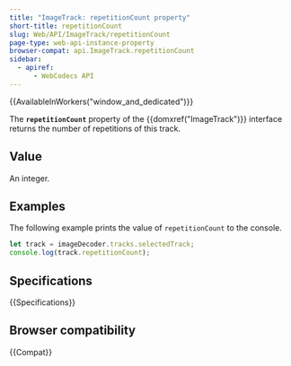 ```yaml
---
title: "ImageTrack: repetitionCount property"
short-title: repetitionCount
slug: Web/API/ImageTrack/repetitionCount
page-type: web-api-instance-property
browser-compat: api.ImageTrack.repetitionCount
sidebar:
  - apiref:
      - WebCodecs API
---
```


{{AvailableInWorkers("window_and_dedicated")}}

The **`repetitionCount`** property of the {{domxref("ImageTrack")}} interface returns the number of repetitions of this track.

## Value

An integer.

## Examples

The following example prints the value of `repetitionCount` to the console.

```js
let track = imageDecoder.tracks.selectedTrack;
console.log(track.repetitionCount);
```

## Specifications

{{Specifications}}

## Browser compatibility

{{Compat}}
